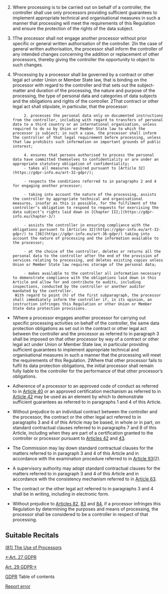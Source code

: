


2. Where processing is to be carried out on behalf of a controller, the controller shall use only processors providing sufficient guarantees to implement appropriate technical and organisational measures in such a manner that processing will meet the requirements of this Regulation and ensure the protection of the rights of the data subject.

4. 1The processor shall not engage another processor without prior specific or general written authorisation of the controller. 2In the case of general written authorisation, the processor shall inform the controller of any intended changes concerning the addition or replacement of other processors, thereby giving the controller the opportunity to object to such changes.

6. 1Processing by a processor shall be governed by a contract or other legal act under Union or Member State law, that is binding on the processor with regard to the controller and that sets out the subject-matter and duration of the processing, the nature and purpose of the processing, the type of personal data and categories of data subjects and the obligations and rights of the controller. 2That contract or other legal act shall stipulate, in particular, that the processor:

	
	
		
		
			
			2. processes the personal data only on documented instructions from the controller, including with regard to transfers of personal data to a third country or an international organisation, unless required to do so by Union or Member State law to which the processor is subject; in such a case, the processor shall inform the controller of that legal requirement before processing, unless that law prohibits such information on important grounds of public interest;
			
			4. ensures that persons authorised to process the personal data have committed themselves to confidentiality or are under an appropriate statutory obligation of confidentiality;
			- takes all measures required pursuant to [Article 32](https://gdpr-info.eu/art-32-gdpr/);
			
			- respects the conditions referred to in paragraphs 2 and 4 for engaging another processor;
			
			- taking into account the nature of the processing, assists the controller by appropriate technical and organisational measures, insofar as this is possible, for the fulfilment of the controller’s obligation to respond to requests for exercising the data subject’s rights laid down in [Chapter III;](https://gdpr-info.eu/chapter-3/)
			
			- assists the controller in ensuring compliance with the obligations pursuant to [Articles 32](https://gdpr-info.eu/art-32-gdpr/) to [36](https://gdpr-info.eu/art-36-gdpr/) taking into account the nature of processing and the information available to the processor;
			
			- at the choice of the controller, deletes or returns all the personal data to the controller after the end of the provision of services relating to processing, and deletes existing copies unless Union or Member State law requires storage of the personal data;
			
			- makes available to the controller all information necessary to demonstrate compliance with the obligations laid down in this Article and allow for and contribute to audits, including inspections, conducted by the controller or another auditor mandated by the controller.
		With regard to point (h) of the first subparagraph, the processor shall immediately inform the controller if, in its opinion, an instruction infringes this Regulation or other Union or Member State data protection provisions.



- 1Where a processor engages another processor for carrying out specific processing activities on behalf of the controller, the same data protection obligations as set out in the contract or other legal act between the controller and the processor as referred to in paragraph 3 shall be imposed on that other processor by way of a contract or other legal act under Union or Member State law, in particular providing sufficient guarantees to implement appropriate technical and organisational measures in such a manner that the processing will meet the requirements of this Regulation. 2Where that other processor fails to fulfil its data protection obligations, the initial processor shall remain fully liable to the controller for the performance of that other processor’s obligations.

- Adherence of a processor to an approved code of conduct as referred to in [Article 40](https://gdpr-info.eu/art-40-gdpr/) or an approved certification mechanism as referred to in [Article 42](https://gdpr-info.eu/art-42-gdpr/) may be used as an element by which to demonstrate sufficient guarantees as referred to in paragraphs 1 and 4 of this Article.

- Without prejudice to an individual contract between the controller and the processor, the contract or the other legal act referred to in paragraphs 3 and 4 of this Article may be based, in whole or in part, on standard contractual clauses referred to in paragraphs 7 and 8 of this Article, including when they are part of a certification granted to the controller or processor pursuant to [Articles 42](https://gdpr-info.eu/art-42-gdpr/) and [43](https://gdpr-info.eu/art-43-gdpr/).

- The Commission may lay down standard contractual clauses for the matters referred to in paragraph 3 and 4 of this Article and in accordance with the examination procedure referred to in [Article 93](https://gdpr-info.eu/art-93-gdpr/)(2).

- A supervisory authority may adopt standard contractual clauses for the matters referred to in paragraph 3 and 4 of this Article and in accordance with the consistency mechanism referred to in [Article 63](https://gdpr-info.eu/art-63-gdpr/).

- The contract or the other legal act referred to in paragraphs 3 and 4 shall be in writing, including in electronic form.

- Without prejudice to [Articles 82](https://gdpr-info.eu/art-82-gdpr/), [83](https://gdpr-info.eu/art-83-gdpr/) and [84](https://gdpr-info.eu/art-84-gdpr/), if a processor infringes this Regulation by determining the purposes and means of processing, the processor shall be considered to be a controller in respect of that processing.


## Suitable Recitals



[(81) The Use of Processors](https://gdpr-info.eu/recitals/no-81/)




[←Art. 27 GDPR](https://gdpr-info.eu/art-27-gdpr/ "Art. 27 GDPR - Representatives of controllers or processors not established in the Union")


[Art. 29 GDPR→](https://gdpr-info.eu/art-29-gdpr/ "Art. 29 GDPR - Processing under the authority of the controller or processor")



[GDPR](https://gdpr-info.eu)
Table of contents


[Report error](https://gdpr-info.eu/gf/?TB_iframe=true&height=306 "Your message")

